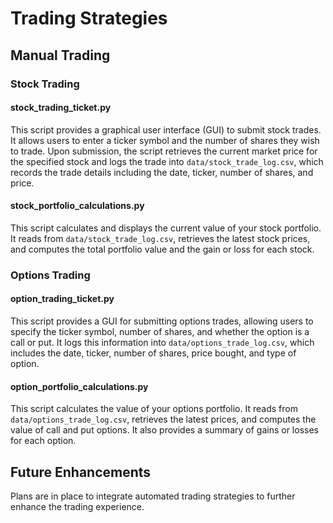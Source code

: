 # Trading Strategies

## Manual Trading

### **Stock Trading**

#### **stock_trading_ticket.py**

This script provides a graphical user interface (GUI) to submit stock trades. It allows users to enter a ticker symbol and the number of shares they wish to trade. Upon submission, the script retrieves the current market price for the specified stock and logs the trade into `data/stock_trade_log.csv`, which records the trade details including the date, ticker, number of shares, and price.

#### **stock_portfolio_calculations.py**

This script calculates and displays the current value of your stock portfolio. It reads from `data/stock_trade_log.csv`, retrieves the latest stock prices, and computes the total portfolio value and the gain or loss for each stock.

### **Options Trading**

#### **option_trading_ticket.py**

This script provides a GUI for submitting options trades, allowing users to specify the ticker symbol, number of shares, and whether the option is a call or put. It logs this information into `data/options_trade_log.csv`, which includes the date, ticker, number of shares, price bought, and type of option.

#### **option_portfolio_calculations.py**

This script calculates the value of your options portfolio. It reads from `data/options_trade_log.csv`, retrieves the latest prices, and computes the value of call and put options. It also provides a summary of gains or losses for each option.

## Future Enhancements

Plans are in place to integrate automated trading strategies to further enhance the trading experience.
